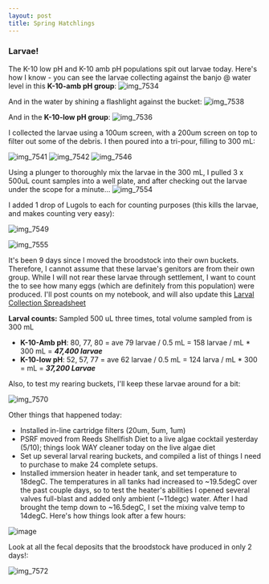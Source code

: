 ```yaml
---
layout: post
title: Spring Hatchlings
---
```


### Larvae! 

The K-10 low pH and K-10 amb pH populations spit out larvae today.  Here's how I know - you can see the larvae collecting against the banjo @ water level in this **K-10-amb pH group**: 
![img_7534](https://cloud.githubusercontent.com/assets/17264765/26012561/bce1946c-3709-11e7-9f47-28641dcc9f24.JPG)

And in the water by shining a flashlight against the bucket: 
![img_7538](https://cloud.githubusercontent.com/assets/17264765/26012569/c250e81c-3709-11e7-9736-d508af6a337f.JPG)

And in the **K-10-low pH group**: 
![img_7536](https://cloud.githubusercontent.com/assets/17264765/26012567/bfbcb784-3709-11e7-9ba6-2eeac3c2f743.JPG)

I collected the larvae using a 100um screen, with a 200um screen on top to filter out some of the debris. I then poured into a tri-pour, filling to 300 mL: 


![img_7541](https://cloud.githubusercontent.com/assets/17264765/26012573/c64154d4-3709-11e7-9a5f-eabfd623b398.JPG)
![img_7542](https://cloud.githubusercontent.com/assets/17264765/26012575/c8e21214-3709-11e7-9df2-5f26bf04fd42.JPG)
![img_7546](https://cloud.githubusercontent.com/assets/17264765/26012578/cce07932-3709-11e7-92cb-66f2a6a57e3c.JPG)

Using a plunger to thoroughly mix the larvae in the 300 mL, I pulled 3 x 500uL count samples into a well plate, and after checking out the larvae under the scope for a minute... 
![img_7554](https://cloud.githubusercontent.com/assets/17264765/26012589/defa1380-3709-11e7-84cf-ef0e229fcfda.JPG)

I added 1 drop of Lugols to each for counting purposes (this kills the larvae, and makes counting very easy): 

![img_7549](https://cloud.githubusercontent.com/assets/17264765/26012579/cf83cd74-3709-11e7-97b0-2896351ff487.JPG)

![img_7555](https://cloud.githubusercontent.com/assets/17264765/26012588/dee7d5f8-3709-11e7-933e-cf56998f86a6.JPG)


It's been 9 days since I moved the broodstock into their own buckets. Therefore, I cannot assume that these larvae's genitors are from their own group.  While I will not rear these larvae through settlement, I want to count the to see how many eggs (which are definitely from this population) were produced. I'll post counts on my notebook, and will also update this [Larval Collection Spreadsheet](https://github.com/laurahspencer/O.lurida_Stress/blob/master/Data/2017-Larval-Collection-Data.xlsx)

**Larval counts:** Sampled 500 uL three times, total volume sampled from is 300 mL
  * **K-10-Amb pH**: 80, 77, 80 = ave 79 larvae / 0.5 mL = 158 larvae / mL * 300 mL = **_47,400 larvae_**
  * **K-10-low pH**: 52, 57, 77 = ave 62 larvae / 0.5 mL = 124 larva / mL * 300 = mL = **_37,200 Larvae_** 

Also, to test my rearing buckets, I'll keep these larvae around for a bit: 

![img_7570](https://cloud.githubusercontent.com/assets/17264765/26012598/e3892ef4-3709-11e7-8f75-5798e225ac27.JPG)

Other things that happened today: 
 
  * Installed in-line cartridge filters (20um, 5um, 1um) 
  * PSRF moved from Reeds Shellfish Diet to a live algae cocktail yesterday (5/10); things look WAY cleaner today on the live algae diet
  * Set up several larval rearing buckets, and compiled a list of things I need to purchase to make 24 complete setups.
  * Installed immersion heater in header tank, and set temperature to 18degC. The temperatures in all tanks had increased to ~19.5degC over the past couple days, so to test the heater's abilities I opened several valves full-blast and added only ambient (~11degc) water. After I had brought the temp down to ~16.5degC, I set the mixing valve temp to 14degC. Here's how things look after a few hours: 
  
  ![image](https://cloud.githubusercontent.com/assets/17264765/25983054/af615502-3696-11e7-81ec-0e39c4e7707b.png)
  
Look at all the fecal deposits that the broodstock have produced in only 2 days!: 

![img_7572](https://cloud.githubusercontent.com/assets/17264765/26012600/e6d89342-3709-11e7-84b4-dec39e5b6afd.JPG)

  
